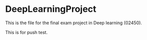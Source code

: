 # DeepLearningProject
This is the file for the final exam project in Deep learning (02450).


This is for push test.